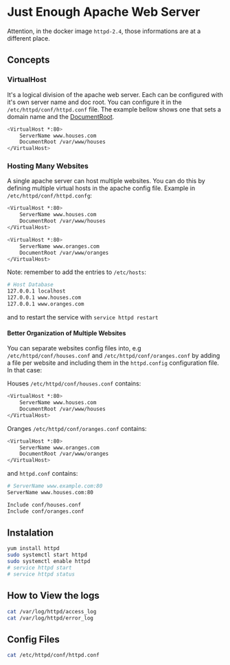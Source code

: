 # Just Enough Apache Web Server

Attention, in the docker image `httpd-2.4`, those informations are
at a different place.

## Concepts

### VirtualHost

It's a logical division of the apache web server. Each can be configured with
it's own server name and doc root. You can configure it in the `/etc/httpd/conf/httpd.conf`
file. The example bellow shows one that sets a domain name and the [DocumentRoot](https://support.reclaimhosting.com/hc/en-us/articles/4416677995799-Understanding-Document-Roots).

```bash
<VirtualHost *:80>
    ServerName www.houses.com
    DocumentRoot /var/www/houses
</VirtualHost>
```

### Hosting Many Websites

A single apache server can host multiple websites. You can do this by defining
multiple virtual hosts in the apache config file. Example in `/etc/httpd/conf/httpd.confg`:

```bash
<VirtualHost *:80>
    ServerName www.houses.com
    DocumentRoot /var/www/houses
</VirtualHost>

<VirtualHost *:80>
    ServerName www.oranges.com
    DocumentRoot /var/www/oranges
</VirtualHost>
```

Note: remember to add the entries to `/etc/hosts`:

```bash
# Host Database
127.0.0.1 localhost
127.0.0.1 www.houses.com
127.0.0.1 www.oranges.com
```

and to restart the service with `service httpd restart`

#### Better Organization of Multiple Websites

You can separate websites config files into, e.g `/etc/httpd/conf/houses.conf`
and `/etc/httpd/conf/oranges.conf` by adding a file per website and including
them in the `httpd.config` configuration file. In that case:

Houses `/etc/httpd/conf/houses.conf` contains:

```bash
<VirtualHost *:80>
    ServerName www.houses.com
    DocumentRoot /var/www/houses
</VirtualHost>

```

Oranges `/etc/httpd/conf/oranges.conf` contains:

```bash
<VirtualHost *:80>
    ServerName www.oranges.com
    DocumentRoot /var/www/oranges
</VirtualHost>

```

and `httpd.conf` contains:

```bash
# ServerName www.example.com:80
ServerName www.houses.com:80

Include conf/houses.conf
Include conf/oranges.conf
```

## Instalation

```bash
yum install httpd
sudo systemctl start httpd
sudo systemctl enable httpd
# service httpd start
# service httpd status
```

## How to View the logs

```bash
cat /var/log/httpd/access_log
cat /var/log/httpd/error_log
```

## Config Files

```bash
cat /etc/httpd/conf/httpd.conf
```
